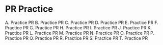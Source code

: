 # PR Practice
A. Practice PR
B. Practice PR
C. Practice PR
D. Practice PR
E. Practice PR
F. Practice PR
G. Practice PR
H. Practice PR
I. Practice PR
J. Practice PR
K. Practice PR
L. Practice PR
M. Practice PR
N. Practice PR
O. Practice PR
P. Practice PR
Q. Practice PR
R. Practice PR
S. Practice PR
T. Practice PR
